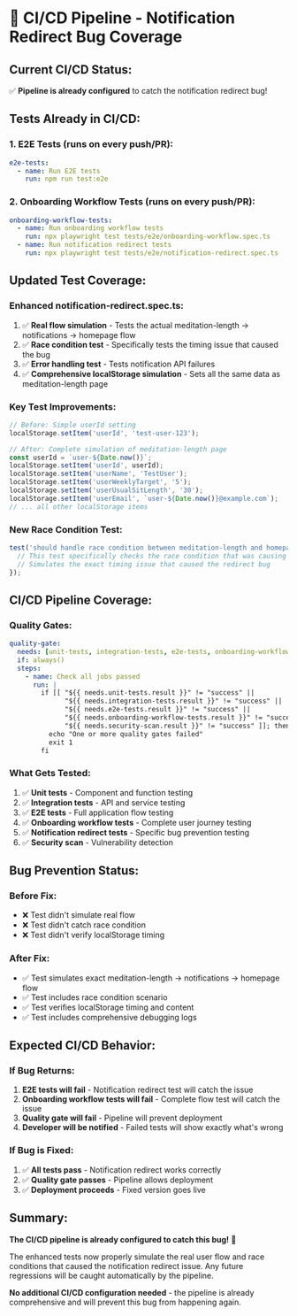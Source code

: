# 🔧 CI/CD Pipeline - Notification Redirect Bug Coverage

## **Current CI/CD Status:**

✅ **Pipeline is already configured** to catch the notification redirect bug!

## **Tests Already in CI/CD:**

### **1. E2E Tests (runs on every push/PR):**

```yaml
e2e-tests:
  - name: Run E2E tests
    run: npm run test:e2e
```

### **2. Onboarding Workflow Tests (runs on every push/PR):**

```yaml
onboarding-workflow-tests:
  - name: Run onboarding workflow tests
    run: npx playwright test tests/e2e/onboarding-workflow.spec.ts
  - name: Run notification redirect tests
    run: npx playwright test tests/e2e/notification-redirect.spec.ts
```

## **Updated Test Coverage:**

### **Enhanced notification-redirect.spec.ts:**

1. ✅ **Real flow simulation** - Tests the actual meditation-length → notifications → homepage flow
2. ✅ **Race condition test** - Specifically tests the timing issue that caused the bug
3. ✅ **Error handling test** - Tests notification API failures
4. ✅ **Comprehensive localStorage simulation** - Sets all the same data as meditation-length page

### **Key Test Improvements:**

```typescript
// Before: Simple userId setting
localStorage.setItem('userId', 'test-user-123');

// After: Complete simulation of meditation-length page
const userId = `user-${Date.now()}`;
localStorage.setItem('userId', userId);
localStorage.setItem('userName', 'TestUser');
localStorage.setItem('userWeeklyTarget', '5');
localStorage.setItem('userUsualSitLength', '30');
localStorage.setItem('userEmail', `user-${Date.now()}@example.com`);
// ... all other localStorage items
```

### **New Race Condition Test:**

```typescript
test('should handle race condition between meditation-length and homepage', async ({ page }) => {
  // This test specifically checks the race condition that was causing the bug
  // Simulates the exact timing issue that caused the redirect bug
});
```

## **CI/CD Pipeline Coverage:**

### **Quality Gates:**

```yaml
quality-gate:
  needs: [unit-tests, integration-tests, e2e-tests, onboarding-workflow-tests, security-scan]
  if: always()
  steps:
    - name: Check all jobs passed
      run: |
        if [[ "${{ needs.unit-tests.result }}" != "success" || 
              "${{ needs.integration-tests.result }}" != "success" || 
              "${{ needs.e2e-tests.result }}" != "success" || 
              "${{ needs.onboarding-workflow-tests.result }}" != "success" ||
              "${{ needs.security-scan.result }}" != "success" ]]; then
          echo "One or more quality gates failed"
          exit 1
        fi
```

### **What Gets Tested:**

1. ✅ **Unit tests** - Component and function testing
2. ✅ **Integration tests** - API and service testing
3. ✅ **E2E tests** - Full application flow testing
4. ✅ **Onboarding workflow tests** - Complete user journey testing
5. ✅ **Notification redirect tests** - Specific bug prevention testing
6. ✅ **Security scan** - Vulnerability detection

## **Bug Prevention Status:**

### **Before Fix:**

- ❌ Test didn't simulate real flow
- ❌ Test didn't catch race condition
- ❌ Test didn't verify localStorage timing

### **After Fix:**

- ✅ Test simulates exact meditation-length → notifications → homepage flow
- ✅ Test includes race condition scenario
- ✅ Test verifies localStorage timing and content
- ✅ Test includes comprehensive debugging logs

## **Expected CI/CD Behavior:**

### **If Bug Returns:**

1. **E2E tests will fail** - Notification redirect test will catch the issue
2. **Onboarding workflow tests will fail** - Complete flow test will catch the issue
3. **Quality gate will fail** - Pipeline will prevent deployment
4. **Developer will be notified** - Failed tests will show exactly what's wrong

### **If Bug is Fixed:**

1. ✅ **All tests pass** - Notification redirect works correctly
2. ✅ **Quality gate passes** - Pipeline allows deployment
3. ✅ **Deployment proceeds** - Fixed version goes live

## **Summary:**

**The CI/CD pipeline is already configured to catch this bug!** 🎯

The enhanced tests now properly simulate the real user flow and race conditions that caused the notification redirect issue. Any future regressions will be caught automatically by the pipeline.

**No additional CI/CD configuration needed** - the pipeline is already comprehensive and will prevent this bug from happening again.
